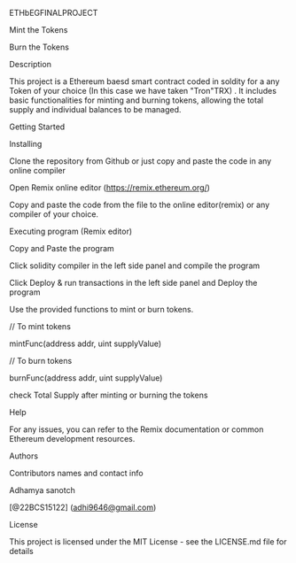 ETHbEGFINALPROJECT

Mint the Tokens

Burn the Tokens

Description

This project is a Ethereum baesd smart contract coded in soldity for a any Token of your choice (In this case we have taken "Tron"TRX) . It includes basic functionalities for minting and burning tokens, allowing the total supply and individual balances to be managed.


Getting Started

Installing

Clone the repository from Github or just copy and paste the code in any online compiler

Open Remix online editor (https://remix.ethereum.org/)

Copy and paste the code from the file to the online editor(remix) or any compiler of your choice.

Executing program (Remix editor)

Copy and Paste the program

Click solidity compiler in the left side panel and compile the program

Click Deploy & run transactions in the left side panel and Deploy the program

Use the provided functions to mint or burn tokens.

// To mint tokens

mintFunc(address addr, uint supplyValue)


// To burn tokens

burnFunc(address addr, uint supplyValue)


check Total Supply after minting or burning the tokens

Help

For any issues, you can refer to the Remix documentation or common Ethereum development resources.


Authors

Contributors names and contact info


Adhamya sanotch

[@22BCS15122] (adhi9646@gmail.com)


License

This project is licensed under the MIT License - see the LICENSE.md file for details


